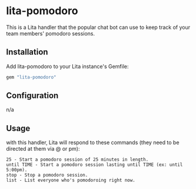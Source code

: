 # lita-pomodoro

This is a Lita handler that the popular chat bot can use to keep track of your team members' pomodoro sessions.

## Installation

Add lita-pomodoro to your Lita instance's Gemfile:

``` ruby
gem "lita-pomodoro"
```

## Configuration

n/a

## Usage

with this handler, Lita will respond to these commands (they need to be directed at them via @<name> or pm):

    25 - Start a pomodoro session of 25 minutes in length.
    until TIME - Start a pomodoro session lasting until TIME (ex: until 5:00pm).
    stop - Stop a pomodoro session.
    list - List everyone who's pomodoroing right now.
